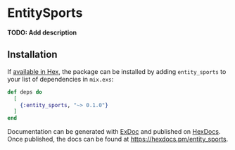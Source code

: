 # EntitySports

**TODO: Add description**

## Installation

If [available in Hex](https://hex.pm/docs/publish), the package can be installed
by adding `entity_sports` to your list of dependencies in `mix.exs`:

```elixir
def deps do
  [
    {:entity_sports, "~> 0.1.0"}
  ]
end
```

Documentation can be generated with [ExDoc](https://github.com/elixir-lang/ex_doc)
and published on [HexDocs](https://hexdocs.pm). Once published, the docs can
be found at <https://hexdocs.pm/entity_sports>.

